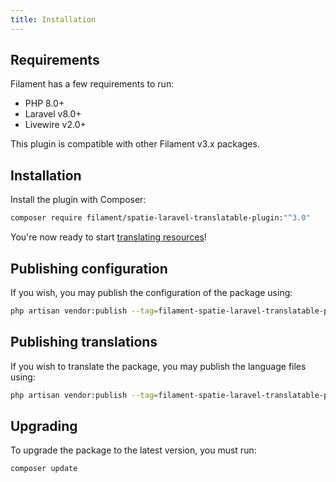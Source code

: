 ```yaml
---
title: Installation
---
```


## Requirements

Filament has a few requirements to run:

- PHP 8.0+
- Laravel v8.0+
- Livewire v2.0+

This plugin is compatible with other Filament v3.x packages.

## Installation

Install the plugin with Composer:

```bash
composer require filament/spatie-laravel-translatable-plugin:"^3.0"
```

You're now ready to start [translating resources](getting-started)!

## Publishing configuration

If you wish, you may publish the configuration of the package using:

```bash
php artisan vendor:publish --tag=filament-spatie-laravel-translatable-plugin-config
```

## Publishing translations

If you wish to translate the package, you may publish the language files using:

```bash
php artisan vendor:publish --tag=filament-spatie-laravel-translatable-plugin-translations
```

## Upgrading

To upgrade the package to the latest version, you must run:

```bash
composer update
```
